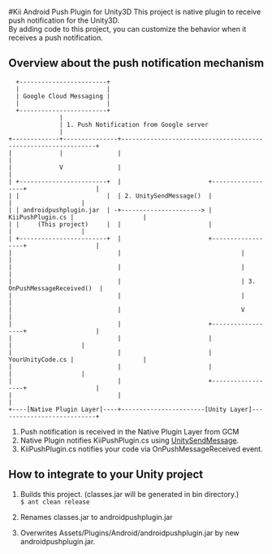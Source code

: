 #Kii Android Push Plugin for Unity3D
This project is native plugin to receive push notification for the Unity3D.  
By adding code to this project, you can customize the behavior when it receives a push notification.  


## Overview about the push notification mechanism

      +------------------------+
      |                        |
      | Google Cloud Messaging |
      |                        |
      +------------------------+
                  |
                  | 1. Push Notification from Google server
                  |
    +-------------+---------------+---------------------------------------------------------------+
    |             |               |                                                               |
    |             V               |                                                               |
    | +------------------------+  |                        +------------------+                   |
    | |                        |  | 2. UnitySendMessage()  |                  |                   |
    | | androidpushplugin.jar  | -+----------------------> | KiiPushPlugin.cs |                   |
    | |     (This project)     |  |                        |                  |                   |
    | +------------------------+  |                        +------------------+                   |
    |                             |                                 |                             |
    |                             |                                 |                             |
    |                             |                                 | 3. OnPushMessageReceived()  |
    |                             |                                 |                             |
    |                             |                                 V                             |
    |                             |                        +------------------+                   |             
    |                             |                        |                  |                   |
    |                             |                        | YourUnityCode.cs |                   |
    |                             |                        |                  |                   |
    |                             |                        +------------------+                   |
    |                             |                                                               |
    +----[Native Plugin Layer]----+-----------------------[Unity Layer]---------------------------+




1. Push notification is received in the Native Plugin Layer from GCM
1. Native Plugin notifies KiiPushPlugin.cs using [UnitySendMessage](http://docs.unity3d.com/Manual/PluginsForAndroid.html "UnitySendMessage").  
1. KiiPushPlugin.cs notifies your code via OnPushMessageReceived event.

## How to integrate to your Unity project
1. Builds this project. (classes.jar will be generated in bin directory.)  
`$ ant clean release`

1. Renames classes.jar to androidpushplugin.jar
1. Overwrites Assets/Plugins/Android/androidpushplugin.jar by new androidpushplugin.jar.

